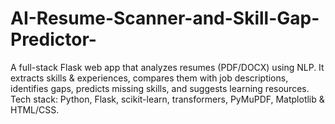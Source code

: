 # AI-Resume-Scanner-and-Skill-Gap-Predictor-
A full-stack Flask web app that analyzes resumes (PDF/DOCX) using NLP. It extracts skills &amp; experiences, compares them with job descriptions, identifies gaps, predicts missing skills, and suggests learning resources. Tech stack: Python, Flask, scikit-learn, transformers, PyMuPDF, Matplotlib &amp; HTML/CSS.
